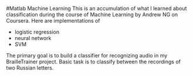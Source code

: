 #Matlab Machine Learning
This is an accumulation of what I learned about classification during the course of
Machine Learning by Andrew NG on Coursera. Here are implementations of

- logistic regression
- neural network
- SVM

The primary goal is to build a classifier for recognizing audio in my BrailleTrainer
project. Basic task is to classify between the recordings of two Russian letters.